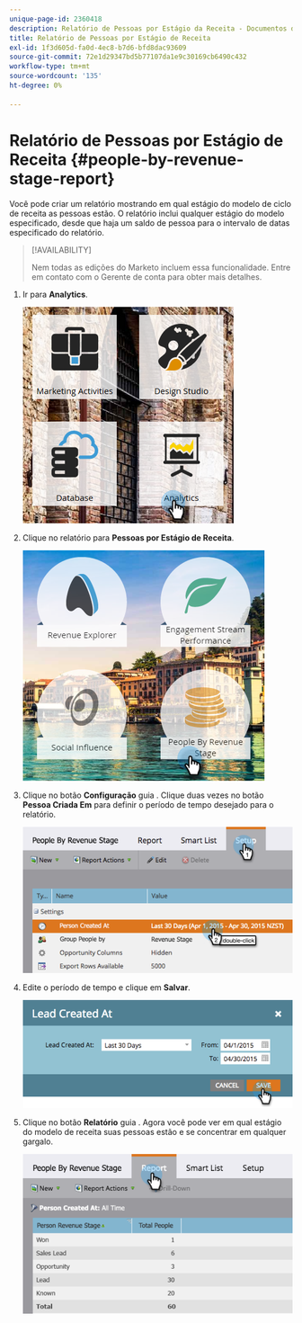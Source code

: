 ```yaml
---
unique-page-id: 2360418
description: Relatório de Pessoas por Estágio da Receita - Documentos do Marketo - Documentação do Produto
title: Relatório de Pessoas por Estágio de Receita
exl-id: 1f3d605d-fa0d-4ec8-b7d6-bfd8dac93609
source-git-commit: 72e1d29347bd5b77107da1e9c30169cb6490c432
workflow-type: tm+mt
source-wordcount: '135'
ht-degree: 0%

---
```


# Relatório de Pessoas por Estágio de Receita {#people-by-revenue-stage-report}

Você pode criar um relatório mostrando em qual estágio do modelo de ciclo de receita as pessoas estão. O relatório inclui qualquer estágio do modelo especificado, desde que haja um saldo de pessoa para o intervalo de datas especificado do relatório.

>[!AVAILABILITY]
>
>Nem todas as edições do Marketo incluem essa funcionalidade. Entre em contato com o Gerente de conta para obter mais detalhes.

1. Ir para **Analytics**.

   ![](assets/image2017-3-27-15-3a43-3a55.png)

1. Clique no relatório para **Pessoas por Estágio de Receita**.

   ![](assets/image2017-3-27-15-3a46-3a27.png)

1. Clique no botão **Configuração** guia . Clique duas vezes no botão **Pessoa Criada Em** para definir o período de tempo desejado para o relatório.

   ![](assets/image2017-3-28-8-3a6-3a23.png)

1. Edite o período de tempo e clique em **Salvar**.

   ![](assets/image2015-4-29-12-3a11-3a31.png)

1. Clique no botão **Relatório** guia . Agora você pode ver em qual estágio do modelo de receita suas pessoas estão e se concentrar em qualquer gargalo.

   ![](assets/image2017-3-28-8-3a6-3a48.png)

